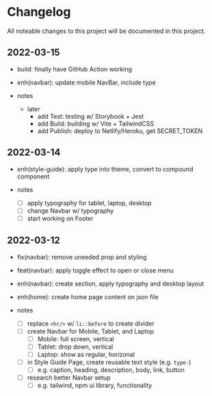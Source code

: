 # Changelog

All noteable changes to this project will be documented in this project.

## 2022-03-15

- build: finally have GitHub Action working
- enh(navbar): update mobile NavBar, include type

- notes
  - later
    - add Test: testing w/ Storybook + Jest
    - add Build: building w/ Vite + TailwindCSS
    - add Publish: deploy to Netlify/Heroku, get SECRET_TOKEN

## 2022-03-14

- enh(style-guide): apply type into theme, convert to compound component

- notes
  - [ ] apply typography for tablet, laptop, desktop
  - [ ] change Navbar w/ typography
  - [ ] start working on Footer

## 2022-03-12

- fix(navbar): remove uneeded prop and styling
- feat(navbar): apply toggle effect to open or close menu
- enh(navbar): create section, apply typography and desktop layout
- enh(home): create home page content on json file

- notes
  - [ ] replace `<hr/>` w/ `li::before` to create divider
  - [ ] create Navbar for Mobile, Tablet, and Laptop
    - [ ] Mobile: full screen, vertical
    - [ ] Tablet: drop down, vertical
    - [ ] Laptop: show as regular, horizonal
  - [ ] in Style Guide Page, create reusable text style (e.g. `type-`)
    - [ ] e.g. caption, heading, description, body, link, button
  - [ ] research better Navbar setup
    - [ ] e.g. tailwind, npm ui library, functionality
